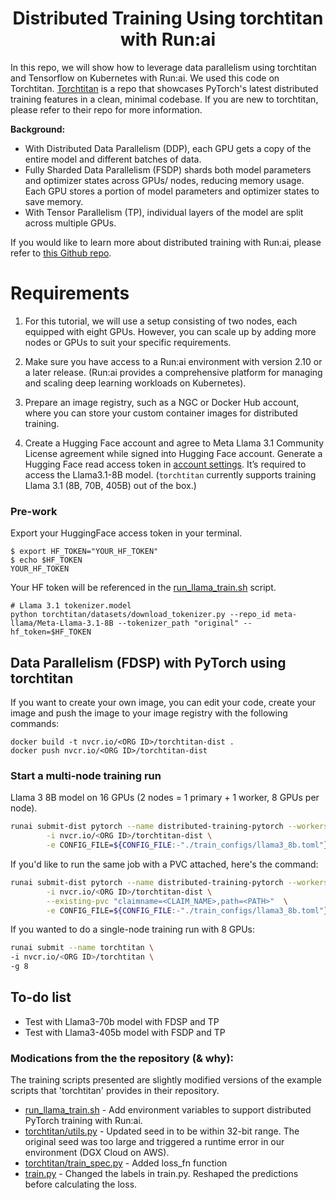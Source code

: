 <div align="center">

# Distributed Training Using torchtitan with Run:ai

</div>

In this repo, we will show how to leverage data parallelism using torchtitan and Tensorflow on Kubernetes with Run:ai. We used this code on Torchtitan. [Torchtitan](https://github.com/pytorch/torchtitan) is a repo that showcases PyTorch's latest distributed training features in a clean, minimal codebase. If you are new to torchtitan, please refer to their repo for more information. 

<b>Background:</b>
- With Distributed Data Parallelism (DDP), each GPU gets a copy of the entire model and different batches of data.
- Fully Sharded Data Parallelism (FSDP) shards both model parameters and optimizer states across GPUs/ nodes, reducing memory usage. Each GPU stores a portion of model parameters and optimizer states to save memory.
- With Tensor Parallelism (TP), individual layers of the model are split across multiple GPUs. 

If you would like to learn more about distributed training with Run:ai, please refer to [this Github repo](https://github.com/EkinKarabulut/distributed_training_with_runai). 

# Requirements
1. For this tutorial, we will use a setup consisting of two nodes, each equipped with eight GPUs. However, you can scale up by adding more nodes or GPUs to suit your specific requirements.

2. Make sure you have access to a Run:ai environment with version 2.10 or a later release. (Run:ai provides a comprehensive platform for managing and scaling deep learning workloads on Kubernetes).

3. Prepare an image registry, such as a NGC or Docker Hub account, where you can store your custom container images for distributed training.<br>

4. Create a Hugging Face account and agree to Meta Llama 3.1 Community License agreement while signed into Hugging Face account. Generate a Hugging Face read access token in [account settings](https://huggingface.co/settings/tokens). It’s required to access the Llama3.1-8B model. (`torchtitan` currently supports training Llama 3.1 (8B, 70B, 405B) out of the box.)


### Pre-work

Export your HuggingFace access token in your terminal.

```
$ export HF_TOKEN="YOUR_HF_TOKEN"
$ echo $HF_TOKEN
YOUR_HF_TOKEN
```

Your HF token will be referenced in the [run_llama_train.sh](run_llama_train.sh) script.

```
# Llama 3.1 tokenizer.model
python torchtitan/datasets/download_tokenizer.py --repo_id meta-llama/Meta-Llama-3.1-8B --tokenizer_path "original" --hf_token=$HF_TOKEN
```


## Data Parallelism (FDSP) with PyTorch using torchtitan
If you want to create your own image, you can edit your code, create your image and push the image to your image registry with the following commands:

```
docker build -t nvcr.io/<ORG ID>/torchtitan-dist .
docker push nvcr.io/<ORG ID>/torchtitan-dist 
```

### Start a multi-node training run
Llama 3 8B model on 16 GPUs (2 nodes = 1 primary + 1 worker, 8 GPUs per node). 

```bash
runai submit-dist pytorch --name distributed-training-pytorch --workers=1 -g 8 \
        -i nvcr.io/<ORG ID>/torchtitan-dist \
        -e CONFIG_FILE=${CONFIG_FILE:-"./train_configs/llama3_8b.toml"}
```
If you'd like to run the same job with a PVC attached, here's the command:

```bash
runai submit-dist pytorch --name distributed-training-pytorch --workers=1 -g 8 \
        -i nvcr.io/<ORG ID>/torchtitan-dist \
        --existing-pvc "claimname=<CLAIM_NAME>,path=<PATH>"  \
        -e CONFIG_FILE=${CONFIG_FILE:-"./train_configs/llama3_8b.toml"}
```

If you wanted to do a single-node training run with 8 GPUs:
```bash
runai submit --name torchtitan \
-i nvcr.io/<ORG ID>/torchtitan \
-g 8 
```

## To-do list
- Test with Llama3-70b model with FDSP and TP 
- Test with Llama3-405b model with FSDP and TP

### Modications from the the repository (& why):

The training scripts presented are slightly modified versions of the example scripts that 'torchtitan' provides in their repository.
* [run_llama_train.sh](run_llama_train.sh) - Add environment variables to support distributed PyTorch training with Run:ai.
* [torchtitan/utils.py](torchtitan/utils.py) - Updated seed in to be within 32-bit range. The original seed was too large and triggered a runtime error in our environment (DGX Cloud on AWS).
* [torchtitan/train_spec.py](torchtitan/train_spec.py) - Added loss_fn function
* [train.py](train.py) - Changed the labels in train.py. Reshaped the predictions before calculating the loss.

